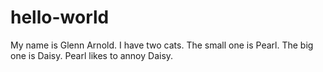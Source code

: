 # hello-world
My name is Glenn Arnold.
I have two cats.
The small one is Pearl.
The big one is Daisy.
Pearl likes to annoy Daisy.
